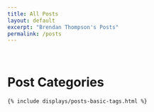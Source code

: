 ```yaml
---
title: All Posts
layout: default
excerpt: "Brendan Thompson's Posts"
permalink: /posts
---
```


<div class="container">
	<br>
	<div class="home-title">
	    <h1>Post Categories</h1>
	</div>

	{% include displays/posts-basic-tags.html %}
</div>
